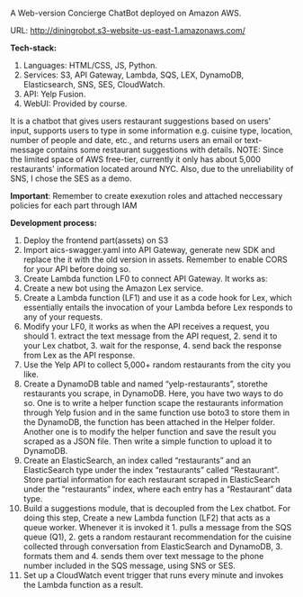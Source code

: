 A Web-version Concierge ChatBot deployed on Amazon AWS.

URL: http://diningrobot.s3-website-us-east-1.amazonaws.com/

**Tech-stack:**
1. Languages: HTML/CSS, JS, Python.
2. Services: S3, API Gateway, Lambda, SQS, LEX, DynamoDB, Elasticsearch, SNS, SES, CloudWatch.
3. API: Yelp Fusion.
4. WebUI: Provided by course.

It is a chatbot that gives users restaurant suggestions based on users' input,  supports users to type in some information e.g. cuisine type, location, number of people and date, etc., and returns users an email or text-message contains some restaurant suggestions with details.
NOTE: Since the limited space of AWS free-tier, currently it only has about 5,000 restaurants' information located around NYC. Also, due to the unreliability of SNS, I chose the SES as a demo.

**Important**: Remember to create exexution roles and attached neccessary policies for each part through IAM

**Development process:**
1. Deploy the frontend part(assets) on S3
2. Import aics-swagger.yaml into API Gateway, generate new SDK and replace the it with the old version in assets. Remember to enable CORS for your API before doing so.
3. Create Lambda function LF0 to connect API Gateway. It works as:
5. Create a new bot using the Amazon Lex service.
6. Create a Lambda function (LF1) and use it as a code hook for Lex, which essentially entails the invocation of your Lambda before Lex responds to any of your requests.
7. Modify your LF0, it works as when the API receives a request, you should 1. extract the text message from the API request, 2. send it to your Lex chatbot, 3. wait for the response, 4. send back the response from Lex as the API response.
8. Use the Yelp API to collect 5,000+ random restaurants from the city you like.
9. Create a DynamoDB table and named “yelp-restaurants”, storethe restaurants you scrape, in DynamoDB. Here, you have two ways to do so. One is to write a helper function scape the restaurants information through Yelp fusion and in the same function use boto3 to store them in the DynamoDB, the function has been attached in the Helper folder. Another one is to modify the helper function and save the result you scraped as a JSON file. Then write a simple function to upload it to DynamoDB.
10. Create an ElasticSearch, an index called “restaurants” and an ElasticSearch type under the index “restaurants” called “Restaurant”. Store partial information for each restaurant scraped in ElasticSearch under the “restaurants” index, where each entry has a “Restaurant” data type.
11. Build a suggestions module, that is decoupled from the Lex chatbot. For doing this step, Create a new Lambda function (LF2) that acts as a queue worker. Whenever it is invoked it 1. pulls a message from the SQS queue (Q1), 2. gets a random restaurant recommendation for the cuisine collected through conversation from ElasticSearch and DynamoDB, 3. formats them and 4. sends them over text message to the phone number included in the SQS message, using SNS or SES.
12. Set up a CloudWatch event trigger that runs every minute and invokes the Lambda function as a result.
